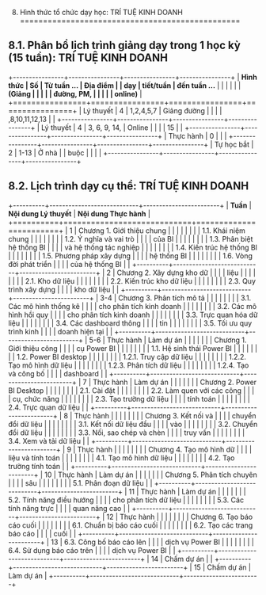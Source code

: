 8. Hình thức tổ chức dạy học: TRÍ TUỆ KINH DOANH
================================================

8.1. Phân bổ lịch trình giảng dạy trong 1 học kỳ (15 tuần): TRÍ TUỆ KINH DOANH
------------------------------------------------------------------------------

+----------------+----------------+----------------+----------------+
| **Hình thức    | **Số           | **Từ tuần ...  | **Địa điểm**   |
| dạy**          | tiết/tuần**    | đến tuần ...** |                |
|                |                |                | **(Giảng       |
|                |                |                | đường, PM,     |
|                |                |                | online)**      |
+================+================+================+================+
| Lý thuyết      | 4              | 1,2,4,5,7      | Giảng đường    |
|                |                | ,8,10,11,12,13 |                |
+----------------+----------------+----------------+----------------+
| Lý thuyết      | 4              | 3, 6, 9, 14,   | Online         |
|                |                | 15             |                |
+----------------+----------------+----------------+----------------+
| Thực hành      | 0              |                |                |
+----------------+----------------+----------------+----------------+
| Tự học bắt     | 2              | 1-13           | Ở nhà          |
| buộc           |                |                |                |
+----------------+----------------+----------------+----------------+

8.2. Lịch trình dạy cụ thể: TRÍ TUỆ KINH DOANH
----------------------------------------------

+----------+----------------------------+------------------------+
| **Tuần** | **Nội dung Lý thuyết**     | **Nội dung Thực hành** |
+==========+============================+========================+
| 1        | Chương 1. Giới thiệu chung |                        |
|          |                            |                        |
|          | 1.1. Khái niệm chung       |                        |
|          |                            |                        |
|          | 1.2. Ý nghĩa và vai trò    |                        |
|          | của BI                     |                        |
|          |                            |                        |
|          | 1.3. Phân biệt hệ thống BI |                        |
|          | và hệ thống tác nghiệp     |                        |
|          |                            |                        |
|          | 1.4. Kiến trúc hệ thống BI |                        |
|          |                            |                        |
|          | 1.5. Phương pháp xây dựng  |                        |
|          | hệ thống BI                |                        |
|          |                            |                        |
|          | 1.6. Vòng đời phát triển   |                        |
|          | của hệ thống BI            |                        |
+----------+----------------------------+------------------------+
| 2        | Chương 2. Xây dựng kho dữ  |                        |
|          | liệu                       |                        |
|          |                            |                        |
|          | 2.1. Kho dữ liệu           |                        |
|          |                            |                        |
|          | 2.2. Kiến trúc kho dữ liệu |                        |
|          |                            |                        |
|          | 2.3. Quy trình xây dựng    |                        |
|          | kho dữ liệu                |                        |
+----------+----------------------------+------------------------+
| 3-4      | Chương 3. Phân tích mô tả  |                        |
|          |                            |                        |
|          | 3.1. Các mô hình thống kê  |                        |
|          | cho phân tích kinh doanh   |                        |
|          |                            |                        |
|          | 3.2. Các mô hình hồi quy   |                        |
|          | cho phân tích kinh doanh   |                        |
|          |                            |                        |
|          | 3.3. Trực quan hóa dữ liệu |                        |
|          |                            |                        |
|          | 3.4. Các dashboard thông   |                        |
|          | tin                        |                        |
|          |                            |                        |
|          | 3.5. Tối ưu quy trình kinh |                        |
|          | doanh hiện tại             |                        |
+----------+----------------------------+------------------------+
| 5-6      | Thực hành                  | Làm dự án              |
|          |                            |                        |
|          | Chương 1. Giới thiệu công  |                        |
|          | cụ Power BI                |                        |
|          |                            |                        |
|          | 1.1. Hệ sinh thái Power BI |                        |
|          |                            |                        |
|          | 1.2. Power BI desktop      |                        |
|          |                            |                        |
|          | 1.2.1. Truy cập dữ liệu    |                        |
|          |                            |                        |
|          | 1.2.2. Tạo mô hình dữ liệu |                        |
|          |                            |                        |
|          | 1.2.3. Phân tích dữ liệu   |                        |
|          |                            |                        |
|          | 1.2.4. Tạo và công bố      |                        |
|          | dashboard                  |                        |
+----------+----------------------------+------------------------+
| 7        | Thực hành                  | Làm dự án              |
|          |                            |                        |
|          | Chương 2. Power BI Desktop |                        |
|          |                            |                        |
|          | 2.1. Cài đặt               |                        |
|          |                            |                        |
|          | 2.2. Làm quen với các công |                        |
|          | cụ, chức năng              |                        |
|          |                            |                        |
|          | 2.3. Tạo trường dữ liệu    |                        |
|          | tính toán                  |                        |
|          |                            |                        |
|          | 2.4. Trực quan dữ liệu     |                        |
+----------+----------------------------+------------------------+
| 8        | Thực hành                  |                        |
|          |                            |                        |
|          | Chương 3. Kết nối và       |                        |
|          | chuyển đổi dữ liệu         |                        |
|          |                            |                        |
|          | 3.1. Kết nối dữ liệu đầu   |                        |
|          | vào                        |                        |
|          |                            |                        |
|          | 3.2. Chuyển đổi dữ liệu    |                        |
|          |                            |                        |
|          | 3.3. Nối, sao chép và chèn |                        |
|          | truy vấn                   |                        |
|          |                            |                        |
|          | 3.4. Xem và tải dữ liệu    |                        |
+----------+----------------------------+------------------------+
| 9        | Thực hành                  |                        |
|          |                            |                        |
|          | Chương 4. Tạo mô hình dữ   |                        |
|          | liệu và tính toán          |                        |
|          |                            |                        |
|          | 4.1. Tạo mô hình dữ liệu   |                        |
|          |                            |                        |
|          | 4.2. Tạo trường tính toán  |                        |
+----------+----------------------------+------------------------+
| 10       | Thực hành                  | Làm dự án              |
|          |                            |                        |
|          | Chương 5. Phân tích chuyên |                        |
|          | sâu                        |                        |
|          |                            |                        |
|          | 5.1. Phân đoạn dữ liệu     |                        |
+----------+----------------------------+------------------------+
| 11       | Thực hành                  | Làm dự án              |
|          |                            |                        |
|          | 5.2. Tính năng điều hướng  |                        |
|          | cho phân tích dữ liệu      |                        |
|          |                            |                        |
|          | 5.3. Các tính năng trực    |                        |
|          | quan nâng cao              |                        |
+----------+----------------------------+------------------------+
| 12       | Thực hành                  |                        |
|          |                            |                        |
|          | Chương 6. Tạo báo cáo cuối |                        |
|          |                            |                        |
|          | 6.1. Chuẩn bị báo cáo cuối |                        |
|          |                            |                        |
|          | 6.2. Tạo các trang báo cáo |                        |
|          | cuối                       |                        |
+----------+----------------------------+------------------------+
| 13       | 6.3. Công bố báo cáo lên   |                        |
|          | dịch vụ Power BI           |                        |
|          |                            |                        |
|          | 6.4. Sử dụng báo cáo trên  |                        |
|          | dịch vụ Power BI           |                        |
+----------+----------------------------+------------------------+
| 14       | Chấm dự án                 |                        |
+----------+----------------------------+------------------------+
| 15       | Chấm dự án                 | Làm dự án              |
+----------+----------------------------+------------------------+

